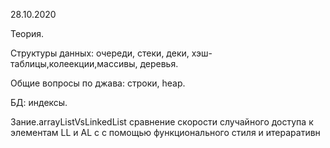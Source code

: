 28.10.2020

Теория.

Структуры данных: очереди, стеки, деки, хэш-таблицы,колеекции,массивы, деревья.

Общие вопросы по джава: строки, heap.

БД: индексы.

Зание.arrayListVsLinkedList сравнение скорости случайного доступа к элементам LL и AL c с помощью функционального стиля и итераративн
